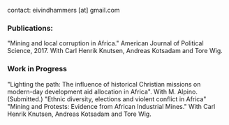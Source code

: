 contact: eivindhammers [at] gmail.com

### Publications:
"Mining and local corruption in Africa." American Journal of Political Science, 2017. With Carl Henrik Knutsen, Andreas Kotsadam and Tore Wig.

### Work in Progress
"Lighting the path: The influence of historical Christian missions on modern-day development aid allocation in Africa". With M. Alpino. (Submitted.)
"Ethnic diversity, elections and violent conflict in Africa"
"Mining and Protests: Evidence from African Industrial Mines." With Carl Henrik Knutsen, Andreas Kotsadam and Tore Wig.

